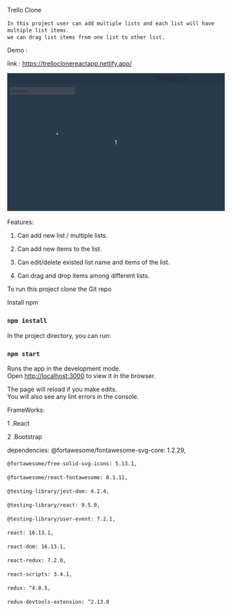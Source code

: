 Trello Clone

    In this project user can add multiple lists and each list will have multiple list items.
    we can drag list items from one list to other list.

Demo :

link : https://trelloclonereactapp.netlify.app/

![demo](https://github.com/suryakh/trelloCloneApp/blob/master/screenshots/trelloCloneDemo.gif)

Features:

1. Can add new list / multiple lists.

2. Can add new items to the list.

3. Can edit/delete existed list name and items of the list.

4. Can drag and drop items among different lists.


To run this project clone the Git repo

Install npm 

### `npm install`


In the project directory, you can run:

### `npm start`

Runs the app in the development mode.<br />
Open [http://localhost:3000](http://localhost:3000) to view it in the browser.

The page will reload if you make edits.<br />
You will also see any lint errors in the console.

FrameWorks:

1 .React

2 .Bootstrap 

dependencies: 
    @fortawesome/fontawesome-svg-core: 1.2.29,

    @fortawesome/free-solid-svg-icons: 5.13.1,

    @fortawesome/react-fontawesome: 0.1.11,

    @testing-library/jest-dom: 4.2.4,

    @testing-library/react: 9.5.0,

    @testing-library/user-event: 7.2.1,

    react: 16.13.1,

    react-dom: 16.13.1,

    react-redux: 7.2.0,

    react-scripts: 3.4.1,

    redux: ^4.0.5,
    
    redux-devtools-extension: ^2.13.8


